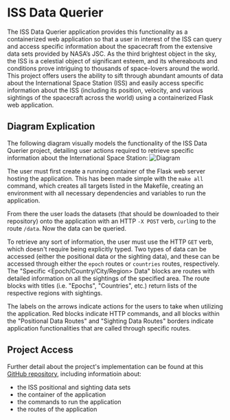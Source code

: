 # ISS Data Querier
The ISS Data Querier application provides this functionality as a containerized web application so that a user in interest of the ISS can query and access specific information about the spacecraft from the extensive data sets provided by NASA’s JSC. As the third brightest object in the sky, the ISS is a celestial object of significant esteem, and its whereabouts and conditions prove intriguing to thousands of space-lovers around the world. This project offers users the ability to sift through abundant amounts of data about the International Space Station (ISS) and easily access specific information about the ISS (including its position, velocity, and various sightings of the spacecraft across the world) using a containerized Flask web application.

## Diagram Explication
The following diagram visually models the functionality of the ISS Data Querier project, detailing user actions required to retrieve specific information about the International Space Station:
![Diagram](COE332_midterm_diagram.jgp)

The user must first create a running container of the Flask web server hosting the application. This has been made simple with the ```make all``` command, which creates all targets listed in the Makefile, creating an environment with all necessary dependencies and variables to run the application.

From there the user loads the datasets (that should be downloaded to their repository) onto the application with an HTTP ```-X POST``` verb, ```curl```ing to the route ```/data```. Now the data can be queried.

To retrieve any sort of information, the user must use the HTTP ```GET``` verb, which doesn't require being explicitly typed. Two types of data can be accessed (either the positional data or the sighting data), and these can be accessed through either the ```epoch``` routes or ```countries``` routes, respectively. The "Specific <Epoch/Country/City/Region> Data" blocks are routes with detailed information on all the sightings of the specified area. The route blocks with titles (i.e. "Epochs", "Countries", etc.) return lists of the respective regions with sightings.

The labels on the arrows indicate actions for the users to take when utilizing the application. Red blocks indicate HTTP commands, and all blocks within the "Positional Data Routes" and "Sighting Data Routes" borders indicate application functionalities that are called through specific routes.

## Project Access
Further detail about the project's implementation can be found at this [GitHub repository](https://github.com/serenashah/iss-tracking.git), including informatioin about:
- the ISS positional and sighting data sets
- the container of the application
- the commands to run the application
- the routes of the application
